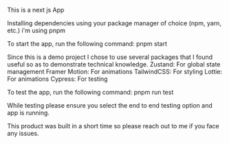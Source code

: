 This is a next js App

Installing dependencies using your package manager of choice (npm, yarn, etc.)
i'm using pnpm

To start the app, run the following command:
pnpm start

Since this is a demo project I chose to use several packages that I found useful so as to demonstrate technical knowledge.
    Zustand: For global state management
    Framer Motion: For animations
    TailwindCSS: For styling
    Lottie: For animations
    Cypress: For testing

To test the app, run the following command:
pnpm run test

While testing please ensure you select the end to end testing option and app is running.

This product was built in a short time so please reach out to me if you face any issues.